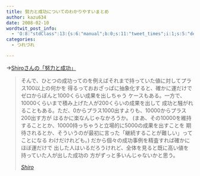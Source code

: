 ```yaml
---
title: 努力と成功についてのわかりやすいまとめ
author: kazu634
date: 2008-02-10
wordtwit_post_info:
  - 'O:8:"stdClass":13:{s:6:"manual";b:0;s:11:"tweet_times";i:1;s:5:"delay";i:0;s:7:"enabled";i:1;s:10:"separation";s:2:"60";s:7:"version";s:3:"3.7";s:14:"tweet_template";b:0;s:6:"status";i:2;s:6:"result";a:0:{}s:13:"tweet_counter";i:2;s:13:"tweet_log_ids";a:1:{i:0;i:3717;}s:9:"hash_tags";a:0:{}s:8:"accounts";a:1:{i:0;s:7:"kazu634";}}'
categories:
  - つれづれ

---
```

<div class="section">
<p>
    →<a href="http://practical-scheme.net/wiliki/wiliki.cgi?Shiro#810a5635204cc290c66bf54c4ebc67cf" onclick="__gaTracker('send', 'event', 'outbound-article', 'http://practical-scheme.net/wiliki/wiliki.cgi?Shiro#810a5635204cc290c66bf54c4ebc67cf', 'Shiroさんの「努力と成功」');" target="_blank">Shiroさんの「努力と成功」</a>
</p>
  
<blockquote title="Shiro" cite="http://practical-scheme.net/wiliki/wiliki.cgi?Shiro#810a5635204cc290c66bf54c4ebc67cf">
<p>
      そんで、ひとつの成功ってのを例えばそれまで持っていた値に対してプラス100以上の何かを 得るっておおざっぱに抽象化すると、確かに運だけでゼロからぽんと1000くらい成果を出しちゃう ケースもある。一方で、10000くらいまで積み上げた人が200くらいの成果を出して 成功と騒がれることもある。ただ、0からプラス1000出すよりも、10000からプラス200出す方が はるかに楽なんじゃなかろうか。 (まあ、その10000を維持することとか、10000持っちゃうと立場的に5000の成果を出すことを 期待されるとか、そういうのが最初に言った「継続することが難しい」ってことになる わけだけれども。) だから個々の成功事例を精査すれば確かにほぼ運だけで 出した人はいるだろうけれど、全体を見ると既に高い値を持っていた人が出した成功の 方がずっと多いんじゃないかと思う。
</p>
    
<p>
<cite><a href="http://practical-scheme.net/wiliki/wiliki.cgi?Shiro#810a5635204cc290c66bf54c4ebc67cf" onclick="__gaTracker('send', 'event', 'outbound-article', 'http://practical-scheme.net/wiliki/wiliki.cgi?Shiro#810a5635204cc290c66bf54c4ebc67cf', 'Shiro');" target="_blank">Shiro</a></cite>
</p>
</blockquote>
</div>
